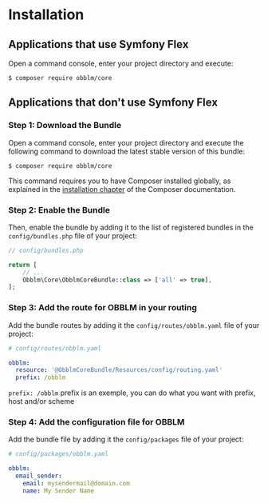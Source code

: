 Installation
==================================

Applications that use Symfony Flex
----------------------------------

Open a command console, enter your project directory and execute:

```console
$ composer require obblm/core
```
Applications that don't use Symfony Flex
----------------------------------------

### Step 1: Download the Bundle

Open a command console, enter your project directory and execute the
following command to download the latest stable version of this bundle:

```console
$ composer require obblm/core
```

This command requires you to have Composer installed globally, as explained
in the [installation chapter](https://getcomposer.org/doc/00-intro.md)
of the Composer documentation.

### Step 2: Enable the Bundle

Then, enable the bundle by adding it to the list of registered bundles
in the `config/bundles.php` file of your project:

```php
// config/bundles.php

return [
    // ...
    Obblm\Core\ObblmCoreBundle::class => ['all' => true],
];
```
### Step 3: Add the route for OBBLM in your routing

Add the bundle routes by adding it the `config/routes/obblm.yaml` file of your project:

```yaml
# config/routes/obblm.yaml

obblm:
  resource: '@ObblmCoreBundle/Resources/config/routing.yaml'
  prefix: /obblm
```
`prefix: /obblm` prefix is an exemple, you can do what you want with prefix, host and/or scheme
### Step 4: Add the configuration file for OBBLM

Add the bundle file by adding it the `config/packages` file of your project:

```yaml
# config/packages/obblm.yaml

obblm:
  email_sender:
    email: mysendermail@domain.com
    name: My Sender Name
```
